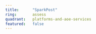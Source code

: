 ```yaml
---
title:      "SparkPost"
ring:       assess
quadrant:   platforms-and-aoe-services
featured:   false
---
```

